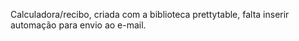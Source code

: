 Calculadora/recibo, criada com a biblioteca prettytable, falta inserir automação para envio ao e-mail.
